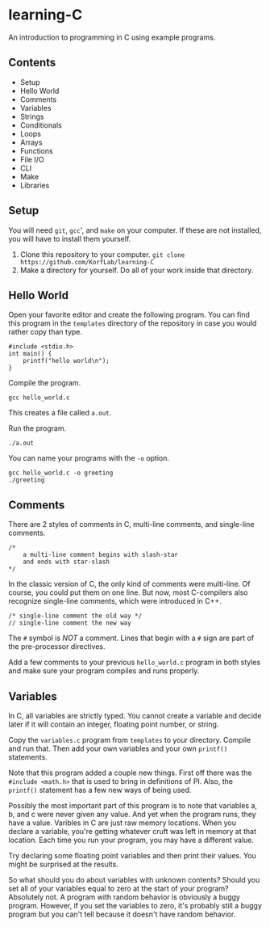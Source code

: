 learning-C
==========

An introduction to programming in C using example programs.

## Contents ##

+ Setup
+ Hello World
+ Comments
+ Variables
+ Strings
+ Conditionals
+ Loops
+ Arrays
+ Functions
+ File I/O
+ CLI
+ Make
+ Libraries

## Setup ##

You will need `git`, `gcc`', and `make` on your computer. If these are not installed, you will have to install them yourself.

1. Clone this repository to your computer. `git clone https://github.com/KorfLab/learning-C`
2. Make a directory for yourself. Do all of your work inside that directory.

## Hello World ##

Open your favorite editor and create the following program. You can find this program in the `templates` directory of the repository in case you would rather copy than type.

	#include <stdio.h>
	int main() {
		printf("hello world\n");
	}

Compile the program.

	gcc hello_world.c

This creates a file called `a.out`.

Run the program.

	./a.out

You can name your programs with the `-o` option.

	gcc hello_world.c -o greeting
	./greeting

## Comments ##

There are 2 styles of comments in C, multi-line comments, and single-line comments.

	/*
		a multi-line comment begins with slash-star
		and ends with star-slash
	*/

In the classic version of C, the only kind of comments were multi-line. Of course, you could put them on one line. But now, most C-compilers also recognize single-line comments, which were introduced in C++.

	/* single-line comment the old way */
	// single-line comment the new way

The `#` symbol is *NOT* a comment. Lines that begin with a `#` sign are part of the pre-processor directives.

Add a few comments to your previous `hello_world.c` program in both styles and make sure your program compiles and runs properly.

## Variables ##

In C, all variables are strictly typed. You cannot create a variable and decide later if it will contain an integer, floating point number, or string.

Copy the `variables.c` program from `templates` to your directory. Compile and run that. Then add your own variables and your own `printf()` statements.

Note that this program added a couple new things. First off there was the `#include <math.h>` that is used to bring in definitions of PI. Also, the `printf()` statement has a few new ways of being used.

Possibly the most important part of this program is to note that variables a, b, and c were never given any value. And yet when the program runs, they have a value. Varibles in C are just raw memory locations. When you declare a variable, you're getting whatever cruft was left in memory at that location. Each time you run your program, you may have a different value.

Try declaring some floating point variables and then print their values. You might be surprised at the results.

So what should you do about variables with unknown contents? Should you set all of your variables equal to zero at the start of your program? Absolutely not. A program with random behavior is obviously a buggy program. However, if you set the variables to zero, it's probably still a buggy program but you can't tell because it doesn't have random behavior.


